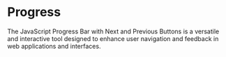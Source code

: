 # Progress
The JavaScript Progress Bar with Next and Previous Buttons is a versatile and interactive tool designed to enhance user navigation and feedback in web applications and interfaces.
